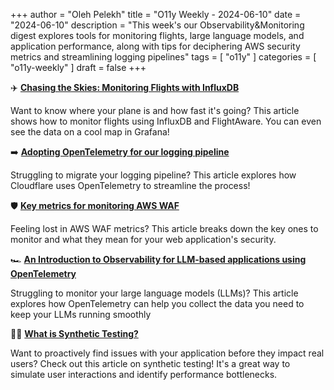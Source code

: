 +++
author = "Oleh Pelekh"
title = "O11y Weekly - 2024-06-10"
date = "2024-06-10"
description = "This week's our Observability&Monitoring digest explores tools for monitoring flights, large language models, and application performance, along with tips for deciphering AWS security metrics and streamlining logging pipelines"
tags = [
    "o11y"
]
categories = [
    "o11y-weekly"
]
draft = false
+++


✈️️ [**Chasing the Skies: Monitoring Flights with InfluxDB**](https://www.influxdata.com/blog/monitoring-flights-influxdb/)
    
Want to know where your plane is and how fast it's going? This article shows how to monitor flights using InfluxDB and FlightAware. You can even see the data on a cool map in Grafana! 
    
➡️ [**Adopting OpenTelemetry for our logging pipeline**](https://blog.cloudflare.com/adopting-opentelemetry-for-our-logging-pipeline/)

Struggling to migrate your logging pipeline? This article explores how Cloudflare uses OpenTelemetry to streamline the process!

🛡️ [**Key metrics for monitoring AWS WAF**](https://www.datadoghq.com/blog/aws-waf-metrics/)

Feeling lost in AWS WAF metrics?  This article breaks down the key ones to monitor and what they mean for your web application's security.

🏎️ [**An Introduction to Observability for LLM-based applications using OpenTelemetry**](https://opentelemetry.io/blog/2024/llm-observability/)
    
Struggling to monitor your large language models (LLMs)?  This article explores how OpenTelemetry can help you collect the data you need to keep your LLMs running smoothly
    
👨‍🔬 [**What is Synthetic Testing?**](https://middleware.io/blog/synthetic-testing/)
    
Want to proactively find issues with your application before they impact real users?  Check out this article on synthetic testing! It's a great way to simulate user interactions and identify performance bottlenecks.
